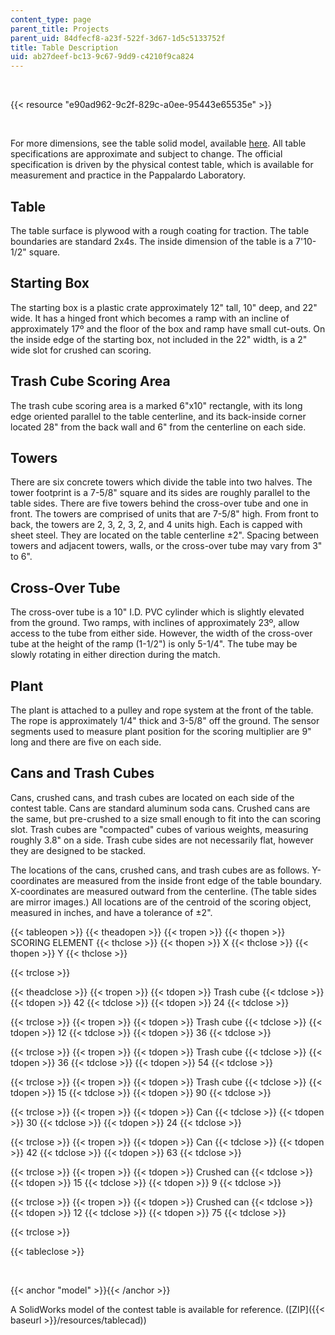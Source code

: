```yaml
---
content_type: page
parent_title: Projects
parent_uid: 84dfecf8-a23f-522f-3d67-1d5c5133752f
title: Table Description
uid: ab27deef-bc13-9c67-9dd9-c4210f9ca824
---
```


  
 

{{< resource "e90ad962-9c2f-829c-a0ee-95443e65535e" >}}

  
 

For more dimensions, see the table solid model, available [here](#model). All table specifications are approximate and subject to change. The official specification is driven by the physical contest table, which is available for measurement and practice in the Pappalardo Laboratory.

Table
-----

The table surface is plywood with a rough coating for traction. The table boundaries are standard 2x4s. The inside dimension of the table is a 7'10-1/2" square.

Starting Box
------------

The starting box is a plastic crate approximately 12" tall, 10" deep, and 22" wide. It has a hinged front which becomes a ramp with an incline of approximately 17º and the floor of the box and ramp have small cut-outs. On the inside edge of the starting box, not included in the 22" width, is a 2" wide slot for crushed can scoring.

Trash Cube Scoring Area
-----------------------

The trash cube scoring area is a marked 6"x10" rectangle, with its long edge oriented parallel to the table centerline, and its back-inside corner located 28" from the back wall and 6" from the centerline on each side.

Towers
------

There are six concrete towers which divide the table into two halves. The tower footprint is a 7-5/8" square and its sides are roughly parallel to the table sides. There are five towers behind the cross-over tube and one in front. The towers are comprised of units that are 7-5/8" high. From front to back, the towers are 2, 3, 2, 3, 2, and 4 units high. Each is capped with sheet steel. They are located on the table centerline ±2". Spacing between towers and adjacent towers, walls, or the cross-over tube may vary from 3" to 6".

Cross-Over Tube
---------------

The cross-over tube is a 10" I.D. PVC cylinder which is slightly elevated from the ground. Two ramps, with inclines of approximately 23º, allow access to the tube from either side. However, the width of the cross-over tube at the height of the ramp (1-1/2") is only 5-1/4". The tube may be slowly rotating in either direction during the match.

Plant
-----

The plant is attached to a pulley and rope system at the front of the table. The rope is approximately 1/4" thick and 3-5/8" off the ground. The sensor segments used to measure plant position for the scoring multiplier are 9" long and there are five on each side.

Cans and Trash Cubes
--------------------

Cans, crushed cans, and trash cubes are located on each side of the contest table. Cans are standard aluminum soda cans. Crushed cans are the same, but pre-crushed to a size small enough to fit into the can scoring slot. Trash cubes are "compacted" cubes of various weights, measuring roughly 3.8" on a side. Trash cube sides are not necessarily flat, however they are designed to be stacked.

The locations of the cans, crushed cans, and trash cubes are as follows. Y-coordinates are measured from the inside front edge of the table boundary. X-coordinates are measured outward from the centerline. (The table sides are mirror images.) All locations are of the centroid of the scoring object, measured in inches, and have a tolerance of ±2".

{{< tableopen >}}
{{< theadopen >}}
{{< tropen >}}
{{< thopen >}}
SCORING ELEMENT
{{< thclose >}}
{{< thopen >}}
X
{{< thclose >}}
{{< thopen >}}
Y
{{< thclose >}}

{{< trclose >}}

{{< theadclose >}}
{{< tropen >}}
{{< tdopen >}}
Trash cube
{{< tdclose >}}
{{< tdopen >}}
42
{{< tdclose >}}
{{< tdopen >}}
24
{{< tdclose >}}

{{< trclose >}}
{{< tropen >}}
{{< tdopen >}}
Trash cube
{{< tdclose >}}
{{< tdopen >}}
12
{{< tdclose >}}
{{< tdopen >}}
36
{{< tdclose >}}

{{< trclose >}}
{{< tropen >}}
{{< tdopen >}}
Trash cube
{{< tdclose >}}
{{< tdopen >}}
36
{{< tdclose >}}
{{< tdopen >}}
54
{{< tdclose >}}

{{< trclose >}}
{{< tropen >}}
{{< tdopen >}}
Trash cube
{{< tdclose >}}
{{< tdopen >}}
15
{{< tdclose >}}
{{< tdopen >}}
90
{{< tdclose >}}

{{< trclose >}}
{{< tropen >}}
{{< tdopen >}}
Can
{{< tdclose >}}
{{< tdopen >}}
30
{{< tdclose >}}
{{< tdopen >}}
24
{{< tdclose >}}

{{< trclose >}}
{{< tropen >}}
{{< tdopen >}}
Can
{{< tdclose >}}
{{< tdopen >}}
42
{{< tdclose >}}
{{< tdopen >}}
63
{{< tdclose >}}

{{< trclose >}}
{{< tropen >}}
{{< tdopen >}}
Crushed can
{{< tdclose >}}
{{< tdopen >}}
15
{{< tdclose >}}
{{< tdopen >}}
9
{{< tdclose >}}

{{< trclose >}}
{{< tropen >}}
{{< tdopen >}}
Crushed can
{{< tdclose >}}
{{< tdopen >}}
12
{{< tdclose >}}
{{< tdopen >}}
75
{{< tdclose >}}

{{< trclose >}}

{{< tableclose >}}

  
 

{{< anchor "model" >}}{{< /anchor >}}

A SolidWorks model of the contest table is available for reference. ([ZIP]({{< baseurl >}}/resources/tablecad))